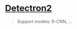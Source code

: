 # [Detectron2][]

[Detectron2]: https://github.com/facebookresearch/detectron2

> Support models: R-CNN, ...
